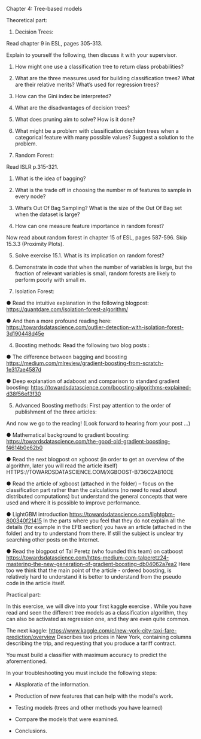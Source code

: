 Chapter 4: Tree-based models

Theoretical part:

1.	Decision Trees:

Read chapter 9 in ESL, pages 305-313.

Explain to yourself the following, then discuss it with your supervisor.

1.	How might one use a classification tree to return class probabilities?

2.	What are the three measures used for building classification trees? What are their relative merits? What’s used for regression trees?

3.	How can the Gini index be interpreted?

4.	What are the disadvantages of decision trees?

5.	What does pruning aim to solve? How is it done?

6.	What might be a problem with classification decision trees when a categorical feature with many possible values? Suggest a solution to the problem.

2.	Random Forest:

Read ISLR p.315-321.

1. What is the idea of bagging?

2. What is the trade off in choosing the number m of features to sample in every node?

3. What’s Out Of Bag Sampling? What is the size of the Out Of Bag set when the dataset is large?

4. How can one measure feature importance in random forest?

Now read about random forest in chapter 15 of ESL, pages 587-596. Skip 15.3.3 (Proximity Plots).

5. Solve exercise 15.1. What is its implication on random forest?

6. Demonstrate in code that when the number of variables is large, but the fraction of relevant variables is small, random forests are likely to perform poorly with small m.

3.	Isolation Forest:

●	Read the intuitive explanation in the following blogpost:
https://quantdare.com/isolation-forest-algorithm/

●	And then a more profound reading here: https://towardsdatascience.com/outlier-detection-with-isolation-forest-3d190448d45e


4.	Boosting methods:
Read the following two blog posts  :

●	The difference between bagging and boosting https://medium.com/mlreview/gradient-boosting-from-scratch-1e317ae4587d

●	Deep explanation of adaboost and comparison to standard gradient boosting: https://towardsdatascience.com/boosting-algorithms-explained-d38f56ef3f30

5.	Advanced Boosting methods:
First pay attention to the order of publishment of the three articles:
 
And now we go to the reading! (Look forward to hearing  from your post ...)

●	Mathematical background to gradient boosting: https://towardsdatascience.com/the-good-old-gradient-boosting-f4614b0e62b0

●	Read the next blogpost on xgboost  (in order to get  an overview  of the algorithm, later you will read the article itself)  
HTTPS://TOWARDSDATASCIENCE.COM/XGBOOST-B736C2AB10CE

●	Read the article of xgboost  (attached in the folder) – focus on the classification part rather than the calculations (no need to read about distributed computations) but understand the general concepts that were used and where it is possible to improve performance.

●	LightGBM introduction  https://towardsdatascience.com/lightgbm-800340f21415
In the parts where you feel that they do not explain all the details (for example in the EFB section) you have an article (attached in the folder) and try to understand from there. If still the subject is unclear try searching other posts on the Internet.

●	Read the blogpost of Tal Peretz (who founded this team) on  catboost  https://towardsdatascience.com/https-medium-com-talperetz24-mastering-the-new-generation-of-gradient-boosting-db04062a7ea2
Here too we think that the main point of the article - ordered boosting, is relatively hard to understand it is better to understand from the pseudo code in the article itself.


Practical part:

In this exercise, we will dive into your first kaggle exercise . While you have read and seen the different tree models as a classification algorithm, they can also be activated as regression one, and they are even quite common.

The next kaggle: https://www.kaggle.com/c/new-york-city-taxi-fare-prediction/overview
Describes taxi prices in New York, containing columns describing the trip, and requesting that you produce a tariff contract.

You must build a classifier with maximum accuracy to predict the aforementioned.

In your troubleshooting you must include the following steps:

-	Aksploratia of the information.

-	Production of new features that can help with the model's work.

-	Testing models (trees and other methods you have learned)

-	Compare the models that were examined.

-	Conclusions.

